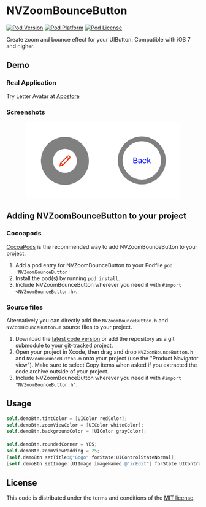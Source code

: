 # NVZoomBounceButton
[![Pod Version](https://img.shields.io/cocoapods/v/NVZoomBounceButton.svg?style=flat)](http://cocoadocs.org/docsets/NVZoomBounceButton/)
[![Pod Platform](https://img.shields.io/cocoapods/p/NVZoomBounceButton.svg?style=flat)](http://cocoadocs.org/docsets/NVZoomBounceButton/)
[![Pod License](https://img.shields.io/cocoapods/l/NVZoomBounceButton.svg?style=flat)](http://cocoadocs.org/docsets/NVZoomBounceButton)

Create zoom and bounce effect for your UIButton. Compatible with iOS 7 and higher.


## Demo

### Real Application
Try Letter Avatar at [Appstore](https://itunes.apple.com/us/app/letter-avatar/id1047376144?ls=1&mt=8)

### Screenshots
<p align="center">
<img src="Screenshots/screenshot_1.gif" width="200" height="200"><img src="Screenshots/screenshot_2.gif" width="200" height="200">
</p>


## Adding NVZoomBounceButton to your project

### Cocoapods

[CocoaPods](http://cocoapods.org) is the recommended way to add NVZoomBounceButton to your project.

1. Add a pod entry for NVZoomBounceButton to your Podfile `pod 'NVZoomBounceButton'`
2. Install the pod(s) by running `pod install`.
3. Include NVZoomBounceButton wherever you need it with `#import <NVZoomBounceButton.h>`.

### Source files

Alternatively you can directly add the `NVZoomBounceButton.h` and `NVZoomBounceButton.m` source files to your project.

1. Download the [latest code version](https://github.com/nhuanvd/NVZoomBounceButton/archive/master.zip) or add the repository as a git submodule to your git-tracked project. 
2. Open your project in Xcode, then drag and drop `NVZoomBounceButton.h` and `NVZoomBounceButton.m` onto your project (use the "Product Navigator view"). Make sure to select Copy items when asked if you extracted the code archive outside of your project. 
3. Include NVZoomBounceButton wherever you need it with `#import "NVZoomBounceButton.h"`.

## Usage

```objective-c
self.demoBtn.tintColor = [UIColor redColor];
self.demoBtn.zoomViewColor = [UIColor whiteColor];
self.demoBtn.backgroundColor = [UIColor grayColor];

self.demoBtn.roundedCorner = YES;
self.demoBtn.zoomViewPadding = 25;
[self.demoBtn setTitle:@"Gogo" forState:UIControlStateNormal];
[self.demoBtn setImage:[UIImage imageNamed:@"icEdit"] forState:UIControlStateNormal];
```


## License

This code is distributed under the terms and conditions of the [MIT license](LICENSE). 

